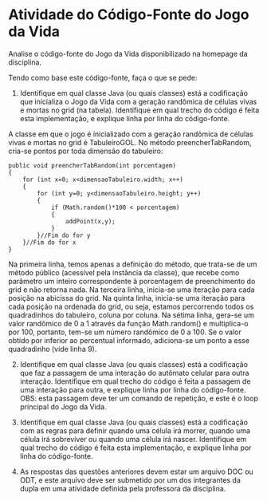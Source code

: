 # Atividade do Código-Fonte do Jogo da Vida

Analise o código-fonte do Jogo da Vida disponibilizado na homepage da disciplina.

Tendo como base este código-fonte, faça o que se pede:

1. Identifique em qual classe Java (ou quais classes) está a codificação que inicializa o Jogo da Vida com a geração randômica de células vivas e mortas no grid (na tabela).
Identifique em qual trecho do código é feita esta implementação, e explique linha por linha do código-fonte.

A classe em que o jogo é inicializado com a geração randômica de células vivas e mortas no grid é TabuleiroGOL. No método preencherTabRandom, cria-se pontos por toda dimensão do tabuleiro:

```
public void preencherTabRandom(int porcentagem) 
{
    for (int x=0; x<dimensaoTabuleiro.width; x++) 
    {
        for (int y=0; y<dimensaoTabuleiro.height; y++) 
        {
            if (Math.random()*100 < porcentagem) 
            {
                addPoint(x,y);
            }
        }//Fim do for y
    }//Fim do for x
}
```

Na primeira linha, temos apenas a definição do método, que trata-se de um método público (acessível pela instância da classe), que recebe como parâmetro um inteiro correspondente à porcentagem de preenchimento do grid e não retorna nada.
Na terceira linha, inicia-se uma iteração para cada posição na abicissa do grid. Na quinta linha, inicia-se uma iteração para cada posição na ordenada do grid, ou seja, estamos percorrendo todos os quadradinhos do tabuleiro, coluna por coluna.
Na sétima linha, gera-se um valor randômico de 0 a 1 através da função Math.random() e multiplica-o por 100, portanto, tem-se um número randômico de 0 a 100. Se o valor obtido por inferior ao percentual informado, adiciona-se um ponto a esse quadradinho (vide linha 9).


2. Identifique em qual classe Java (ou quais classes) está a codificação que faz a passagem de uma interação do autômato celular para outra interação. Identifique em qual trecho do código é feita a passagem de uma interação para outra, e explique linha por linha do código-fonte. OBS: esta passagem deve ter um comando de repetição, e este é o loop principal do Jogo da Vida.

3. Identifique em qual classe Java (ou quais classes) está a codificação com as regras para definir quando uma célula irá morrer, quando uma célula irá sobreviver ou quando uma célula irá nascer. Identifique em qual trecho do código é feita esta implementação, e explique linha por linha do código-fonte.

4. As respostas das questões anteriores devem estar um arquivo DOC ou ODT, e este arquivo deve ser submetido por um dos integrantes da dupla em uma atividade definida pela professora da disciplina.

